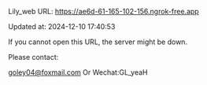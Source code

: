 Lily_web URL: https://ae6d-61-165-102-156.ngrok-free.app

Updated at: 2024-12-10 17:40:53

If you cannot open this URL, the server might be down.

Please contact: 

goley04@foxmail.com Or Wechat:GL_yeaH